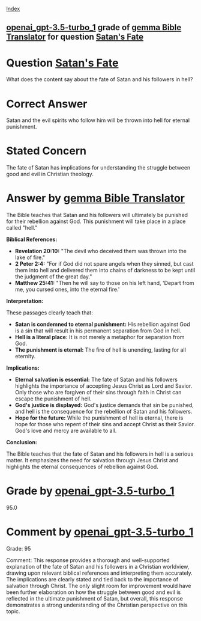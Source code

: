 
[Index](../../../../index.md)
## [openai_gpt-3.5-turbo_1](../../../grading_models/openai_gpt-3.5-turbo_1.md) grade of [gemma Bible Translator](../../../answering_models/gemma_Bible_Translator.md) for question [Satan's Fate](../../../questions/Satan_s_Fate.md)

# Question [Satan's Fate](../../../questions/Satan_s_Fate.md)
What does the content say about the fate of Satan and his followers in hell?

# Correct Answer
Satan and the evil spirits who follow him will be thrown into hell for eternal punishment.

# Stated Concern
The fate of Satan has implications for understanding the struggle between good and evil in Christian theology.

# Answer by [gemma Bible Translator](../../../answering_models/gemma_Bible_Translator.md)
The Bible teaches that Satan and his followers will ultimately be punished for their rebellion against God. This punishment will take place in a place called "hell."

**Biblical References:**

* **Revelation 20:10:** "The devil who deceived them was thrown into the lake of fire."
* **2 Peter 2:4:** "For if God did not spare angels when they sinned, but cast them into hell and delivered them into chains of darkness to be kept until the judgment of the great day."
* **Matthew 25:41:** "Then he will say to those on his left hand, 'Depart from me, you cursed ones, into the eternal fire.'

**Interpretation:**

These passages clearly teach that:

* **Satan is condemned to eternal punishment:** His rebellion against God is a sin that will result in his permanent separation from God in hell.
* **Hell is a literal place:** It is not merely a metaphor for separation from God.
* **The punishment is eternal:** The fire of hell is unending, lasting for all eternity.

**Implications:**

* **Eternal salvation is essential:** The fate of Satan and his followers highlights the importance of accepting Jesus Christ as Lord and Savior. Only those who are forgiven of their sins through faith in Christ can escape the punishment of hell.
* **God's justice is displayed:** God's justice demands that sin be punished, and hell is the consequence for the rebellion of Satan and his followers.
* **Hope for the future:** While the punishment of hell is eternal, there is hope for those who repent of their sins and accept Christ as their Savior. God's love and mercy are available to all.

**Conclusion:**

The Bible teaches that the fate of Satan and his followers in hell is a serious matter. It emphasizes the need for salvation through Jesus Christ and highlights the eternal consequences of rebellion against God.

# Grade by [openai_gpt-3.5-turbo_1](../../../grading_models/openai_gpt-3.5-turbo_1.md)
95.0

# Comment by [openai_gpt-3.5-turbo_1](../../../grading_models/openai_gpt-3.5-turbo_1.md)
Grade: 95

Comment: This response provides a thorough and well-supported explanation of the fate of Satan and his followers in a Christian worldview, drawing upon relevant biblical references and interpreting them accurately. The implications are clearly stated and tied back to the importance of salvation through Christ. The only slight room for improvement would have been further elaboration on how the struggle between good and evil is reflected in the ultimate punishment of Satan, but overall, this response demonstrates a strong understanding of the Christian perspective on this topic.

